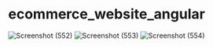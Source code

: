 # ecommerce_website_angular
![Screenshot (552)](https://user-images.githubusercontent.com/84003438/124311155-ed694100-db8a-11eb-9b6f-40c0984494eb.png)
![Screenshot (553)](https://user-images.githubusercontent.com/84003438/124311180-f9ed9980-db8a-11eb-8a1b-4ac061764076.png)
![Screenshot (554)](https://user-images.githubusercontent.com/84003438/124311198-007c1100-db8b-11eb-8031-e78516e8e8d5.png)
